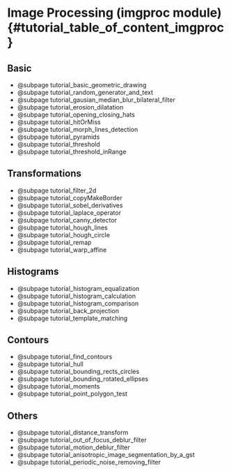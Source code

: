 Image Processing (imgproc module) {#tutorial_table_of_content_imgproc}
=================================

Basic
-----
-   @subpage tutorial_basic_geometric_drawing
-   @subpage tutorial_random_generator_and_text
-   @subpage tutorial_gausian_median_blur_bilateral_filter
-   @subpage tutorial_erosion_dilatation
-   @subpage tutorial_opening_closing_hats
-   @subpage tutorial_hitOrMiss
-   @subpage tutorial_morph_lines_detection
-   @subpage tutorial_pyramids
-   @subpage tutorial_threshold
-   @subpage tutorial_threshold_inRange

Transformations
---------------
-   @subpage tutorial_filter_2d
-   @subpage tutorial_copyMakeBorder
-   @subpage tutorial_sobel_derivatives
-   @subpage tutorial_laplace_operator
-   @subpage tutorial_canny_detector
-   @subpage tutorial_hough_lines
-   @subpage tutorial_hough_circle
-   @subpage tutorial_remap
-   @subpage tutorial_warp_affine

Histograms
----------
-   @subpage tutorial_histogram_equalization
-   @subpage tutorial_histogram_calculation
-   @subpage tutorial_histogram_comparison
-   @subpage tutorial_back_projection
-   @subpage tutorial_template_matching

Contours
--------
-   @subpage tutorial_find_contours
-   @subpage tutorial_hull
-   @subpage tutorial_bounding_rects_circles
-   @subpage tutorial_bounding_rotated_ellipses
-   @subpage tutorial_moments
-   @subpage tutorial_point_polygon_test

Others
------
-   @subpage tutorial_distance_transform
-   @subpage tutorial_out_of_focus_deblur_filter
-   @subpage tutorial_motion_deblur_filter
-   @subpage tutorial_anisotropic_image_segmentation_by_a_gst
-   @subpage tutorial_periodic_noise_removing_filter
